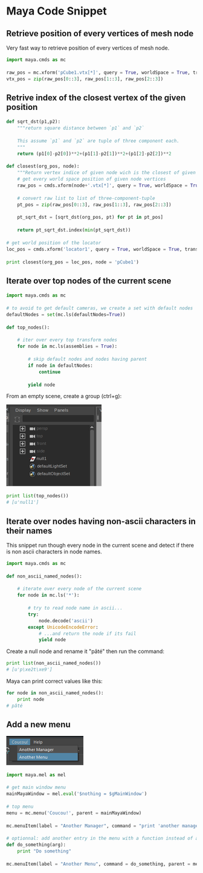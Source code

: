 # Maya Code Snippet

## Retrieve position of every vertices of mesh node

Very fast way to retrieve position of every vertices of mesh node.

```python
import maya.cmds as mc

raw_pos = mc.xform('pCube1.vtx[*]', query = True, worldSpace = True, translation = True)
vtx_pos = zip(raw_pos[0::3], raw_pos[1::3], raw_pos[2::3])
```

## Retrive index of the closest vertex of the given position

```python
def sqrt_dst(p1,p2):
    """return square distance between `p1` and `p2`
    
    This assume `p1` and `p2` are tuple of three component each.
    """
    return (p1[0]-p2[0])**2+(p1[1]-p2[1])**2+(p1[2]-p2[2])**2

def closest(org_pos, node):
    """Return vertex indice of given node wich is the closest of given world space `org_pos`"""
    # get every world space position of given node vertices
    raw_pos = cmds.xform(node+'.vtx[*]', query = True, worldSpace = True, translation = True)
    
    # convert raw list to list of three-component-tuple
    pt_pos = zip(raw_pos[0::3], raw_pos[1::3], raw_pos[2::3])
    
    pt_sqrt_dst = [sqrt_dst(org_pos, pt) for pt in pt_pos]
    
    return pt_sqrt_dst.index(min(pt_sqrt_dst))

# get world position of the locator
loc_pos = cmds.xform('locator1', query = True, worldSpace = True, translation = True)

print closest(org_pos = loc_pos, node = 'pCube1')
```

## Iterate over top nodes of the current scene

```python
import maya.cmds as mc

# to avoid to get default cameras, we create a set with default nodes
defaultNodes = set(mc.ls(defaultNodes=True))

def top_nodes():

    # iter over every top transform nodes
    for node in mc.ls(assemblies = True):
        
        # skip default nodes and nodes having parent
        if node in defaultNodes:
            continue

        yield node
```

From an empty scene, create a group (ctrl+g):

![Maya empty group](img/maya/maya_null_grp.png)

```python
print list(top_nodes())
# [u'null1']
```

## Iterate over nodes having non-ascii characters in their names

This snippet run though every node in the current scene and detect if there is non ascii characters in node names.

```python
import maya.cmds as mc

def non_ascii_named_nodes():

    # iterate over every node of the current scene
    for node in mc.ls('*'):

        # try to read node name in ascii...
        try:
            node.decode('ascii')
        except UnicodeEncodeError:
            # ...and return the node if its fail
            yield node
```

Create a null node and rename it "pâté" then run the command:

```python
print list(non_ascii_named_nodes())
# [u'p\xe2t\xe9']
```

Maya can print correct values like this:

```python
for node in non_ascii_named_nodes():
    print node
# pâté
```

## Add a new menu


![Maya add_menu](img/maya/maya_add_menu.png)


```python
import maya.mel as mel

# get main window menu
mainMayaWindow = mel.eval('$nothing = $gMainWindow')

# top menu
menu = mc.menu('Coucou!', parent = mainMayaWindow)

mc.menuItem(label = "Another Manager", command = "print 'another manager'", parent = menu)

# optionnal: add another entry in the menu with a function instead of a string
def do_something(arg):
    print "Do something"

mc.menuItem(label = "Another Menu", command = do_something, parent = menu)
```
